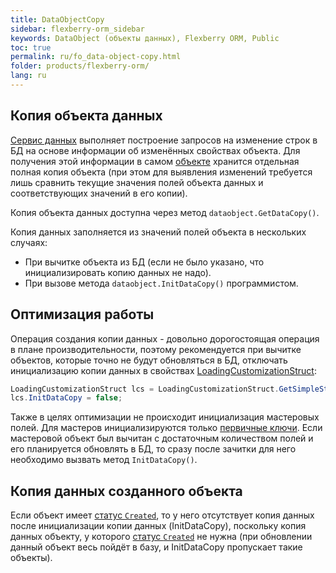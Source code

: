 ```yaml
---
title: DataObjectCopy
sidebar: flexberry-orm_sidebar
keywords: DataObject (объекты данных), Flexberry ORM, Public
toc: true
permalink: ru/fo_data-object-copy.html
folder: products/flexberry-orm/
lang: ru
---
```


## Копия объекта данных

[Сервис данных](fo_data-service.html) выполняет построение запросов на изменение строк в БД на основе информации об изменённых свойствах объекта. Для получения этой информации в самом [объекте](fo_dataobject.html) хранится отдельная полная копия объекта (при этом для выявления изменений требуется лишь сравнить текущие значения полей объекта данных и соответствующих значений в его копии).

Копия объекта данных доступна через метод `dataobject.GetDataCopy()`.

Копия данных заполняется из значений полей объекта в нескольких случаях:

* При вычитке объекта из БД (если не было указано, что инициализировать копию данных не надо).
* При вызове метода `dataobject.InitDataCopy()` программистом.

## Оптимизация работы

Операция создания копии данных - довольно дорогостоящая операция в плане производительности, поэтому рекомендуется при вычитке объектов, которые точно не будут обновляться в БД, отключать инициализацию копии данных в свойствах [LoadingCustomizationStruct](fo_loading-customization-struct.html): 

```csharp
LoadingCustomizationStruct lcs = LoadingCustomizationStruct.GetSimpleStruct(typeof(Шапка), "ШапкаE");
lcs.InitDataCopy = false;
```

Также в целях оптимизации не происходит инициализация мастеровых полей. Для мастеров инициализируются только [первичные ключи](fo_primary-keys-objects.html). Если мастеровой объект был вычитан с достаточным количеством полей и его планируется обновлять в БД, то сразу после зачитки для него необходимо вызвать метод `InitDataCopy()`.

## Копия данных созданного объекта

Если объект имеет [статус `Created`](fo_object-status-and-loading-state.html), то у него отсутствует копия данных после инициализации копии данных (InitDataCopy), поскольку копия данных объекту, у которого [статус `Created`](fo_object-status-and-loading-state.html) не нужна (при обновлении данный объект весь пойдёт в базу, и InitDataCopy пропускает такие объекты).










